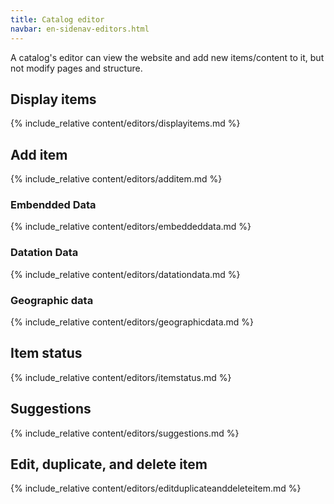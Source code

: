 ```yaml
---
title: Catalog editor
navbar: en-sidenav-editors.html 
---
```


A catalog's editor can view the website and add new items/content to it, but not modify pages and structure.

<!-- ## Table of contents

- [Display items](#display-items)
- [Add a new item](#add-item)
  - [Embedded data](#embed-data)
  - [Datation data](#datationdata)
  - [Geographic data](#geographicdata)
- [Item status](#item-status)
- [Suggestions managment](#suggestions)
- [Edit, duplicate and delete item](#editduplicatedelete) -->

<a id="display-items"></a>

## Display items

{% include_relative content/editors/displayitems.md %}

<a id="add-item"></a>

## Add item

{% include_relative content/editors/additem.md %}

<a id="embed-data"></a>

### Embendded Data

{% include_relative content/editors/embeddeddata.md %}

<a id="datationdata"></a>

### Datation Data

{% include_relative content/editors/datationdata.md %}

<a id ="geographicdata"></a>

### Geographic data

{% include_relative content/editors/geographicdata.md %}

<a id="item-status"></a>

## Item status

{% include_relative content/editors/itemstatus.md %}

<a id="suggestions"></a>

## Suggestions

{% include_relative content/editors/suggestions.md %}

<a id="editduplicatedelete"></a>

## Edit, duplicate, and delete item

{% include_relative content/editors/editduplicateanddeleteitem.md %}
